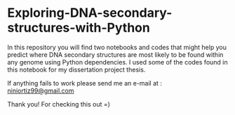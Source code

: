 # Exploring-DNA-secondary-structures-with-Python
In this repository you will find two notebooks and codes that might help you predict where DNA secondary structures are most likely to be found within any genome using Python dependencies.
I used  some of the codes found in this notebook for my dissertation project thesis. 

If anything fails to work please send me an e-mail at : niniortiz99@gmail.com

Thank you! For checking this out =)

